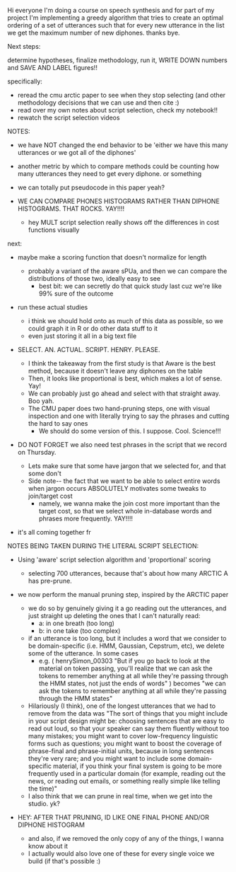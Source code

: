 Hi everyone I'm doing a course on speech synthesis and for part of my project I'm implementing a greedy algorithm that tries to create an optimal ordering of a set of utterances such that for every new utterance in the list we get the maximum number of new diphones. thanks bye.

Next steps:

determine hypotheses, finalize methodology, run it, WRITE DOWN numbers and SAVE AND LABEL figures!!

specifically:
- reread the cmu arctic paper to see when they stop selecting (and other methodology decisions that we can use and then cite :)
- read over my own notes about script selection, check my notebook!!
- rewatch the script selection videos

NOTES:
- we have NOT changed the end behavior to be 'either we have this many utterances or we got all of the diphones'
- another metric by which to compare methods could be counting how many utterances they need to get every diphone. or something
- we can totally put pseudocode in this paper yeah?

- WE CAN COMPARE PHONES HISTOGRAMS RATHER THAN DIPHONE HISTOGRAMS. THAT ROCKS. YAY!!!!
    - hey MULT script selection really shows off the differences in cost functions visually

next:
- maybe make a scoring function that doesn't normalize for length
    - probably a variant of the aware sPUa, and then we can compare the distributions of those two, ideally easy to see
        - best bit: we can secretly do that quick study last cuz we're like 99% sure of the outcome

- run these actual studies
    - i think we should hold onto as much of this data as possible, so we could graph it in R or do other data stuff to it
    - even just storing it all in a big text file

- SELECT. AN. ACTUAL. SCRIPT. HENRY. PLEASE.
    - I think the takeaway from the first study is that Aware is the best method, because it doesn't leave any diphones on the table
    - Then, it looks like proportional is best, which makes a lot of sense. Yay!
    - We can probably just go ahead and select with that straight away. Boo yah.
    - The CMU paper does two hand-pruning steps, one with visual inspection and one with literally trying to say the phrases and cutting the hard to say ones
        - We should do some version of this. I suppose. Cool. Science!!!

- DO NOT FORGET we also need test phrases in the script that we record on Thursday.
    - Lets make sure that some have jargon that we selected for, and that some don't
    - Side note-- the fact that we want to be able to select entire words when jargon occurs ABSOLUTELY motivates some tweaks to join/target cost
        - namely, we wanna make the join cost more important than the target cost, so that we select whole in-database words and phrases more frequently. YAY!!!!

- it's all coming together fr




NOTES BEING TAKEN DURING THE LITERAL SCRIPT SELECTION:
- Using 'aware' script selection algorithm and 'proportional' scoring
    - selecting 700 utterances, because that's about how many ARCTIC A has pre-prune.

- we now perform the manual pruning step, inspired by the ARCTIC paper
    - we do so by genuinely giving it a go reading out the utterances, and just straight up deleting the ones that I can't naturally read:
        - a: in one breath (too long)
        - b: in one take (too complex)
    - if an utterance is too long, but it includes a word that we consider to be domain-specific (i.e. HMM, Gaussian, Cepstrum, etc), we delete some of the utterance. In some cases
        - e.g. ( henrySimon_00303 "But if you go back to look at the material on token passing, you'll realize that we can ask the tokens to remember anything at all while they're passing through the HMM states, not just the ends of words" ) becomes "we can ask the tokens to remember anything at all while they're passing through the HMM states"
    - Hilariously (I think), one of the longest utterances that we had to remove from the data was "The sort of things that you might include in your script design might be: choosing sentences that are easy to read out loud, so that your speaker can say them fluently without too many mistakes; you might want to cover low-frequency linguistic forms such as questions; you might want to boost the coverage of phrase-final and phrase-initial units, because in long sentences they're very rare; and you might want to include some domain-specific material, if you think your final system is going to be more frequently used in a particular domain (for example, reading out the news, or reading out emails, or something really simple like telling the time)"
    - I also think that we can prune in real time, when we get into the studio. yk?

- HEY: AFTER THAT PRUNING, ID LIKE ONE FINAL PHONE AND/OR DIPHONE HISTOGRAM
    - and also, if we removed the only copy of any of the things, I wanna know about it
    - I actually would also love one of these for every single voice we build (if that's possible :)
        